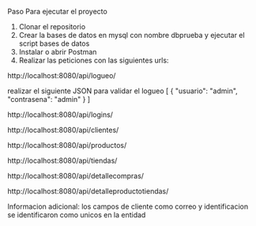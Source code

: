 Paso Para ejecutar el proyecto 

1. Clonar el repositorio
2. Crear la bases de datos en mysql con nombre dbprueba y ejecutar el script bases de datos 
3. Instalar o abrir Postman
4. Realizar las peticiones con las siguientes urls:

http://localhost:8080/api/logueo/

realizar el siguiente JSON para validar el logueo
[
   {
    "usuario": "admin",
    "contrasena": "admin"
    }
]

http://localhost:8080/api/logins/

http://localhost:8080/api/clientes/

http://localhost:8080/api/productos/

http://localhost:8080/api/tiendas/

http://localhost:8080/api/detallecompras/

http://localhost:8080/api/detalleproductotiendas/

Informacion adicional:
los campos  de cliente como correo y identificacion se identificaron como unicos en la entidad

